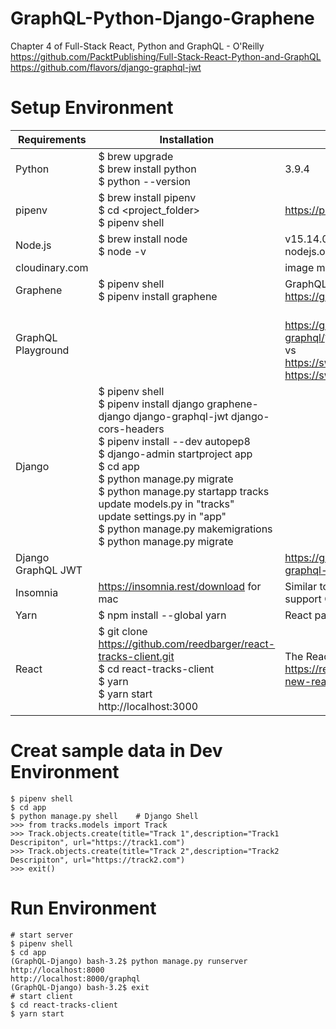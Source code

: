 # GraphQL-Python-Django-Graphene

Chapter 4 of Full-Stack React, Python and GraphQL - O'Reilly  
https://github.com/PacktPublishing/Full-Stack-React-Python-and-GraphQL
https://github.com/flavors/django-graphql-jwt

# Setup Environment
| Requirements | Installation | Notes |
| ------------ | ------------ | ----- |
| Python | $ brew upgrade <br/> $ brew install python <br/> $ python --version | 3.9.4 |  
| pipenv | $ brew install pipenv <br /> $ cd \<project_folder\> <br/> $ pipenv shell | https://pipenv.pypa.io/en/latest/ |
| Node.js | $ brew install node <br /> $ node -v | v15.14.0 <br/> nodejs.org |
| cloudinary.com | | image management SaaS service |
| Graphene | $ pipenv shell <br/> $ pipenv install graphene | GraphQL in Python <br/>https://graphene-python.org/
| GraphQL Playground | | <br/> https://graphql.org/swapi-graphql/? <br/> vs <br/> https://swapi.dev/ <br/> https://swapi.dev/api/films |
| Django | $ pipenv shell <br/> $ pipenv install django graphene-django django-graphql-jwt django-cors-headers <br/> $ pipenv install --dev autopep8 <br/> $ django-admin startproject app <br/> $ cd app  <br/> $ python manage.py migrate <br/> $ python manage.py startapp tracks <br/> update models.py in "tracks" <br/> update settings.py in "app" <br/>$ python manage.py makemigrations <br/> $ python manage.py migrate |
| Django GraphQL JWT | | https://github.com/flavors/django-graphql-jwt |
| Insomnia | https://insomnia.rest/download for mac | Similar to postman, but also support GraphQL| 
| Yarn | $ npm install --global yarn | React package management | 
| React | $ git clone https://github.com/reedbarger/react-tracks-client.git <br/> $ cd react-tracks-client <br/> $ yarn <br/> $ yarn start <br/> http://localhost:3000 | The React App is generated by https://reactjs.org/docs/create-a-new-react-app.html |

# Creat sample data in Dev Environment
```
$ pipenv shell
$ cd app
$ python manage.py shell    # Django Shell
>>> from tracks.models import Track
>>> Track.objects.create(title="Track 1",description="Track1 Descripiton", url="https://track1.com")
>>> Track.objects.create(title="Track 2",description="Track2 Descripiton", url="https://track2.com")
>>> exit()
```

# Run Environment
```
# start server
$ pipenv shell
$ cd app
(GraphQL-Django) bash-3.2$ python manage.py runserver
http://localhost:8000
http://localhost:8000/graphql
(GraphQL-Django) bash-3.2$ exit
# start client
$ cd react-tracks-client
$ yarn start
``` 